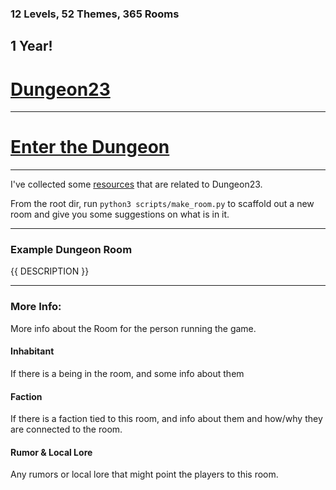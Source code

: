 ### 12 Levels, 52 Themes, 365 Rooms

## 1 Year!

# [Dungeon23](https://seanmccoy.substack.com/p/dungeon23)
---

# [Enter the Dungeon](Level%201/Room%201.md)

---

I've collected some [resources](Resource.md) that are related to Dungeon23.

From the root dir, run `python3 scripts/make_room.py` to scaffold out a new room and give you some suggestions on what is in it.

---

### Example Dungeon Room

{{ DESCRIPTION }}

---

### More Info:

More info about the Room for the person running the game.

#### Inhabitant

If there is a being in the room, and some info about them

#### Faction

If there is a faction tied to this room, and info about them and how/why they are connected to the room.

#### Rumor & Local Lore

Any rumors or local lore that might point the players to this room.
